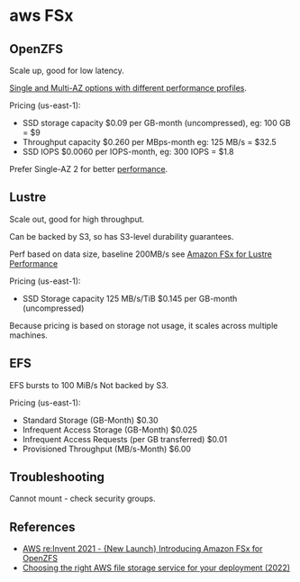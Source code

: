 # aws FSx

## OpenZFS

Scale up, good for low latency.

[Single and Multi-AZ options with different performance profiles](https://docs.aws.amazon.com/fsx/latest/OpenZFSGuide/performance.html).

Pricing (us-east-1):

- SSD storage capacity $0.09 per GB-month (uncompressed), eg: 100 GB = $9
- Throughput capacity $0.260 per MBps-month eg: 125 MB/s = $32.5
- SSD IOPS $0.0060 per IOPS-month, eg: 300 IOPS = $1.8

Prefer Single-AZ 2 for better [performance](https://docs.aws.amazon.com/fsx/latest/OpenZFSGuide/performance.html#choosing-between).

## Lustre

Scale out, good for high throughput.

Can be backed by S3, so has S3-level durability guarantees.

Perf based on data size, baseline 200MB/s see [Amazon FSx for Lustre Performance](https://docs.aws.amazon.com/fsx/latest/LustreGuide/performance.html)

Pricing (us-east-1):

- SSD Storage capacity 125 MB/s/TiB $0.145 per GB-month (uncompressed)

Because pricing is based on storage not usage, it scales across multiple machines.

## EFS

EFS bursts to 100 MiB/s
Not backed by S3.

Pricing (us-east-1):

- Standard Storage (GB-Month) $0.30
- Infrequent Access Storage (GB-Month) $0.025
- Infrequent Access Requests (per GB transferred) $0.01
- Provisioned Throughput (MB/s-Month) $6.00

## Troubleshooting

Cannot mount - check security groups.

## References

- [AWS re:Invent 2021 - {New Launch} Introducing Amazon FSx for OpenZFS](https://www.youtube.com/watch?v=hPJSIZD099o)
- [Choosing the right AWS file storage service for your deployment (2022)](https://d1.awsstatic.com/events/Summits/awsnycsummit/Choosing_the_right_AWS_file_storage_service_for_your_deployment_STG302.pdf)
